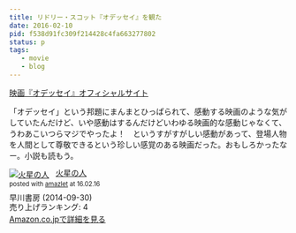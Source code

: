 ```yaml
---
title: リドリー・スコット『オデッセイ』を観た
date: 2016-02-10
pid: f538d91fc309f214428c4fa663277802
status: p
tags:
   - movie
   - blog
---
```


[映画『オデッセイ』オフィシャルサイト][1]

「オデッセイ」という邦題にまんまとひっぱられて、感動する映画のような気がしていたんだけど、いや感動はするんだけどいわゆる映画的な感動じゃなくて、うわあこいつらマジでやったよ！　というすがすがしい感動があって、登場人物を人間として尊敬できるという珍しい感覚のある映画だった。おもしろかったなー。小説も読もう。

<div class="amazlet-box" style="margin-bottom:0px;"><div class="amazlet-image" style="float:left;margin:0px 12px 1px 0px;"><a href="http://www.amazon.co.jp/exec/obidos/ASIN/B00O1VJZLO/dotimpact-22/ref=nosim/" name="amazletlink" target="_blank"><img src="http://ecx.images-amazon.com/images/I/51DLzSbrC9L._SL160_.jpg" alt="火星の人" style="border: none;" /></a></div><div class="amazlet-info" style="line-height:120%; margin-bottom: 10px"><div class="amazlet-name" style="margin-bottom:10px;line-height:120%"><a href="http://www.amazon.co.jp/exec/obidos/ASIN/B00O1VJZLO/dotimpact-22/ref=nosim/" name="amazletlink" target="_blank">火星の人</a><div class="amazlet-powered-date" style="font-size:80%;margin-top:5px;line-height:120%">posted with <a href="http://www.amazlet.com/" title="amazlet" target="_blank">amazlet</a> at 16.02.16</div></div><div class="amazlet-detail">早川書房 (2014-09-30)<br />売り上げランキング: 4<br /></div><div class="amazlet-sub-info" style="float: left;"><div class="amazlet-link" style="margin-top: 5px"><a href="http://www.amazon.co.jp/exec/obidos/ASIN/B00O1VJZLO/dotimpact-22/ref=nosim/" name="amazletlink" target="_blank">Amazon.co.jpで詳細を見る</a></div></div></div><div class="amazlet-footer" style="clear: left"></div></div>

[1]:	http://www.foxmovies-jp.com/odyssey/